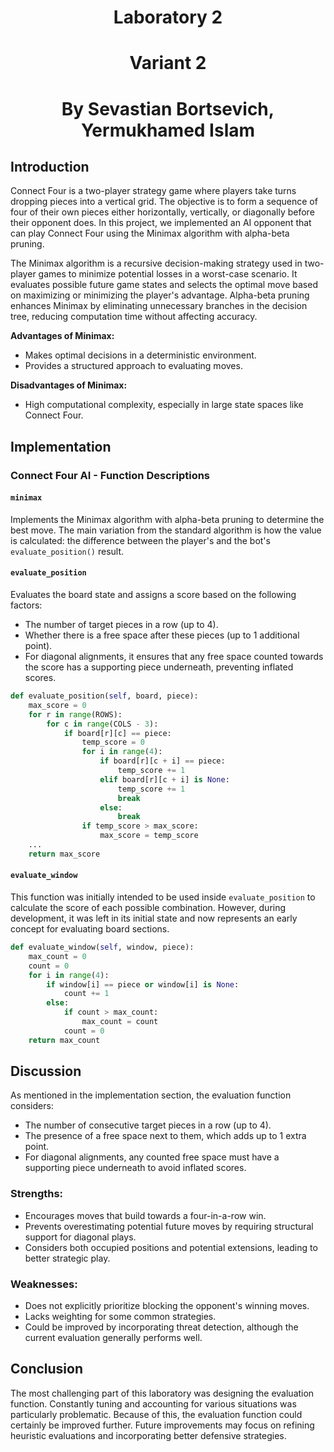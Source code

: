 # <div style="text-align: center;">Laboratory 2</div>
# <div style="text-align: center;">Variant 2</div>
# <div style="text-align: center;">By Sevastian Bortsevich, Yermukhamed Islam</div>

## Introduction
Connect Four is a two-player strategy game where players take turns dropping pieces into a vertical grid. The objective is to form a sequence of four of their own pieces either horizontally, vertically, or diagonally before their opponent does. In this project, we implemented an AI opponent that can play Connect Four using the Minimax algorithm with alpha-beta pruning.

The Minimax algorithm is a recursive decision-making strategy used in two-player games to minimize potential losses in a worst-case scenario. It evaluates possible future game states and selects the optimal move based on maximizing or minimizing the player's advantage. Alpha-beta pruning enhances Minimax by eliminating unnecessary branches in the decision tree, reducing computation time without affecting accuracy.

**Advantages of Minimax:**
- Makes optimal decisions in a deterministic environment.
- Provides a structured approach to evaluating moves.

**Disadvantages of Minimax:**
- High computational complexity, especially in large state spaces like Connect Four.

## Implementation
### Connect Four AI - Function Descriptions

#### `minimax`
Implements the Minimax algorithm with alpha-beta pruning to determine the best move. The main variation from the standard algorithm is how the value is calculated: the difference between the player's and the bot's `evaluate_position()` result.

#### `evaluate_position`
Evaluates the board state and assigns a score based on the following factors:
- The number of target pieces in a row (up to 4).
- Whether there is a free space after these pieces (up to 1 additional point).
- For diagonal alignments, it ensures that any free space counted towards the score has a supporting piece underneath, preventing inflated scores.

```python
def evaluate_position(self, board, piece):
    max_score = 0
    for r in range(ROWS):
        for c in range(COLS - 3):
            if board[r][c] == piece:
                temp_score = 0
                for i in range(4):
                    if board[r][c + i] == piece:
                        temp_score += 1
                    elif board[r][c + i] is None:    
                        temp_score += 1
                        break
                    else:
                        break
                if temp_score > max_score:
                    max_score = temp_score
    ...
    return max_score
```

#### `evaluate_window`
This function was initially intended to be used inside `evaluate_position` to calculate the score of each possible combination. However, during development, it was left in its initial state and now represents an early concept for evaluating board sections.

```python
def evaluate_window(self, window, piece):
    max_count = 0
    count = 0
    for i in range(4):
        if window[i] == piece or window[i] is None:
            count += 1
        else:
            if count > max_count:
                max_count = count
            count = 0
    return max_count
```

## Discussion
As mentioned in the implementation section, the evaluation function considers:
- The number of consecutive target pieces in a row (up to 4).
- The presence of a free space next to them, which adds up to 1 extra point.
- For diagonal alignments, any counted free space must have a supporting piece underneath to avoid inflated scores.

### Strengths:
- Encourages moves that build towards a four-in-a-row win.
- Prevents overestimating potential future moves by requiring structural support for diagonal plays.
- Considers both occupied positions and potential extensions, leading to better strategic play.

### Weaknesses:
- Does not explicitly prioritize blocking the opponent's winning moves.
- Lacks weighting for some common strategies.
- Could be improved by incorporating threat detection, although the current evaluation generally performs well.

## Conclusion
The most challenging part of this laboratory was designing the evaluation function. Constantly tuning and accounting for various situations was particularly problematic. Because of this, the evaluation function could certainly be improved further. Future improvements may focus on refining heuristic evaluations and incorporating better defensive strategies.

